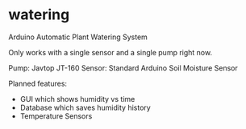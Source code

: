 # watering
Arduino Automatic Plant Watering System

Only works with a single sensor and a single pump right now.

Pump: Javtop JT-160
Sensor: Standard Arduino Soil Moisture Sensor

Planned features: 

- GUI which shows humidity vs time
- Database which saves humidity history
- Temperature Sensors

